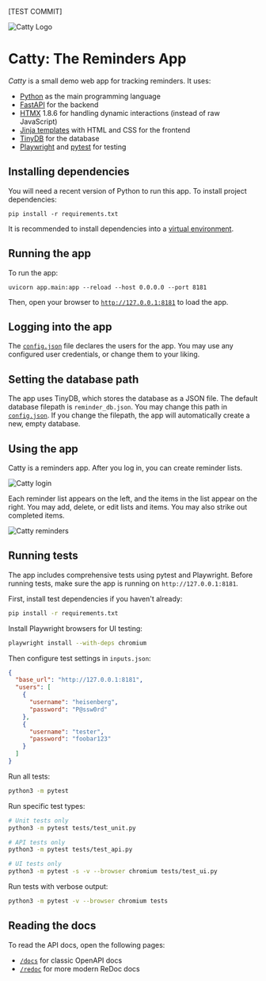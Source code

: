 [TEST COMMIT]

![Catty Logo](static/img/logos/catty-100px.png)

# Catty: The Reminders App

*Catty* is a small demo web app for tracking reminders.
It uses:

* [Python](https://www.python.org/) as the main programming language
* [FastAPI](https://fastapi.tiangolo.com/) for the backend
* [HTMX](https://htmx.org/) 1.8.6 for handling dynamic interactions (instead of raw JavaScript)
* [Jinja templates](https://jinja.palletsprojects.com/en/3.1.x/) with HTML and CSS for the frontend
* [TinyDB](https://tinydb.readthedocs.io/en/latest/index.html) for the database
* [Playwright](https://playwright.dev/python/) and [pytest](https://docs.pytest.org/) for testing

## Installing dependencies

You will need a recent version of Python to run this app.
To install project dependencies:

```
pip install -r requirements.txt
```

It is recommended to install dependencies into a [virtual environment](https://docs.python.org/3/library/venv.html).


## Running the app

To run the app:

```
uvicorn app.main:app --reload --host 0.0.0.0 --port 8181
```

Then, open your browser to [`http://127.0.0.1:8181`](http://127.0.0.1:8181) to load the app.



## Logging into the app

The [`config.json`](config.json) file declares the users for the app.
You may use any configured user credentials, or change them to your liking.

## Setting the database path

The app uses TinyDB, which stores the database as a JSON file.
The default database filepath is `reminder_db.json`.
You may change this path in [`config.json`](config.json).
If you change the filepath, the app will automatically create a new, empty database.


## Using the app

Catty is a reminders app.
After you log in, you can create reminder lists.

![Catty login](static/img/readme/catty-login.png)

Each reminder list appears on the left,
and the items in the list appear on the right.
You may add, delete, or edit lists and items.
You may also strike out completed items.

![Catty reminders](static/img/readme/catty-reminders.png)


## Running tests

The app includes comprehensive tests using pytest and Playwright. Before running tests, make sure the app is running on `http://127.0.0.1:8181`.

First, install test dependencies if you haven't already:

```bash
pip install -r requirements.txt
```

Install Playwright browsers for UI testing:

```bash
playwright install --with-deps chromium
```

Then configure test settings in `inputs.json`:

```json
{
  "base_url": "http://127.0.0.1:8181",
  "users": [
    {
      "username": "heisenberg",
      "password": "P@ssw0rd"
    },
    {
      "username": "tester", 
      "password": "foobar123"
    }
  ]
}
```

Run all tests:

```bash
python3 -m pytest
```

Run specific test types:

```bash
# Unit tests only
python3 -m pytest tests/test_unit.py

# API tests only  
python3 -m pytest tests/test_api.py

# UI tests only
python3 -m pytest -s -v --browser chromium tests/test_ui.py
```

Run tests with verbose output:

```bash
python3 -m pytest -v --browser chromium tests
```

## Reading the docs

To read the API docs, open the following pages:

* [`/docs`](http://127.0.0.1:8181/docs) for classic OpenAPI docs
* [`/redoc`](http://127.0.0.1:8181/redoc) for more modern ReDoc docs

